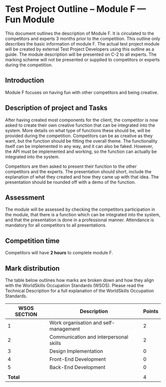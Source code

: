 # Test Project Outline – Module F — Fun Module

This document outlines the description of Module F. It is circulated to the competitors and experts 3 months prior to
the competition. This outline only describes the basic information of module F. The actual test project module will be
created by external Test Project Developers using this outline as a guide. The module description will be presented on
C-2 to all experts. The marking scheme will not be presented or supplied to competitors or experts during the
competition.

## Introduction

Module F focuses on having fun with other competitors and being creative.

## Description of project and Tasks

After having created most components for the client, the competitor is now asked to create their own creative function
that can be integrated into the system. More details on what type of functions these should be, will be provided during
the competition. Competitors can be as creative as they want, but the function should be fitting the overall theme.
The functionality itself can be implemented in any way, and it can also be faked. However, the API must be implemented
and working, so the function can actually be integrated into the system.

Competitors are then asked to present their function to the other competitors and the experts. The presentation should
short, include the explanation of what they created and how they came up with that idea. The presentation should be
rounded off with a demo of the function.

## Assessment

The module will be assessed by checking the competitors participation in the module, that there is a function which can
be integrated into the system, and that the presentation is done in a professional manner. Attendance is mandatory for
all competitors to all presentations.

## Competition time

Competitors will have **2 hours** to complete module F.

## Mark distribution

The table below outlines how marks are broken down and how they align with the WorldSkills Occupation Standards (WSOS).
Please read the Technical Description for a full explanation of the WorldSkills Occupation Standards.

| WSOS SECTION | Description                            | Points |
|--------------|----------------------------------------|--------|
| 1            | Work organisation and self-management  | 2      |
| 2            | Communication and interpersonal skills | 2      |
| 3            | Design Implementation                  | 0      |
| 4            | Front-End Development                  | 0      |
| 5            | Back-End Development                   | 0      |
|              |                                        |        |
| **Total**    |                                        | 4      |
